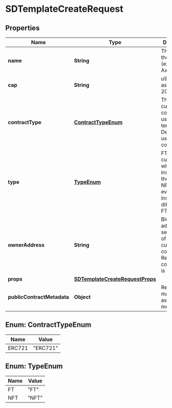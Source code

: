 # SDTemplateCreateRequest

## Properties
Name | Type | Description | Notes
------------ | ------------- | ------------- | -------------
**name** | **String** | The name of the template (ex. Bronze Axe) | 
**cap** | **String** | u96 Number as String (ex. 200000000)  | 
**contractType** | [**ContractTypeEnum**](#ContractTypeEnum) | The type of custom contract to use for this template. Default will use a shared contract. |  [optional]
**type** | [**TypeEnum**](#TypeEnum) | FT is a currency where every instance is the same, NFT is where every token instance differes (ex. FT) | 
**ownerAddress** | **String** | Blockchain address to set as owner of the custom contract. Required if contractType is set. |  [optional]
**props** | [**SDTemplateCreateRequestProps**](SDTemplateCreateRequestProps.md) |  | 
**publicContractMetadata** | **Object** | Returned to marketplaces as contract metadata |  [optional]

<a name="ContractTypeEnum"></a>
## Enum: ContractTypeEnum
Name | Value
---- | -----
ERC721 | &quot;ERC721&quot;

<a name="TypeEnum"></a>
## Enum: TypeEnum
Name | Value
---- | -----
FT | &quot;FT&quot;
NFT | &quot;NFT&quot;
